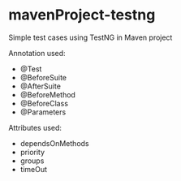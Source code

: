 # mavenProject-testng
Simple test cases using TestNG in Maven project

Annotation used:
- @Test
- @BeforeSuite
- @AfterSuite
- @BeforeMethod
- @BeforeClass
- @Parameters

Attributes used:
- dependsOnMethods
- priority
- groups
- timeOut
